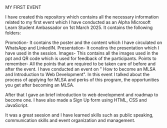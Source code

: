 MY FIRST EVENT

I have created this repository which contains all the necessary information related to my first event which I have conducted as an Alpha Microsoft Learn Student Ambassador on 1st March 2025. It contains the following folders:

Promotion- It contains the poster and the content which I have circulated on WhatsApp and LinkedIN.
Presentation- It conatins the presentation which I have used in the session.
Images- This contains all the images used in the ppt and QR code which is used for feedback of the participants.
Points to remember- All the points that are required to be taken care of before and after the event.
I have conducted an event on " How to become an MLSA and Introduction to Web Development". In this event I talked about the process of applying for MLSA and perks of this program, the opportunities you get after becoming an MLSA.

After that I gave an brief introduction to web development and roadmap to become one. I have also made a Sign Up form using HTML, CSS and JavaScript.

It was a great seesion and I have learned skills such as public speaking, communication skills and event organization and management.
